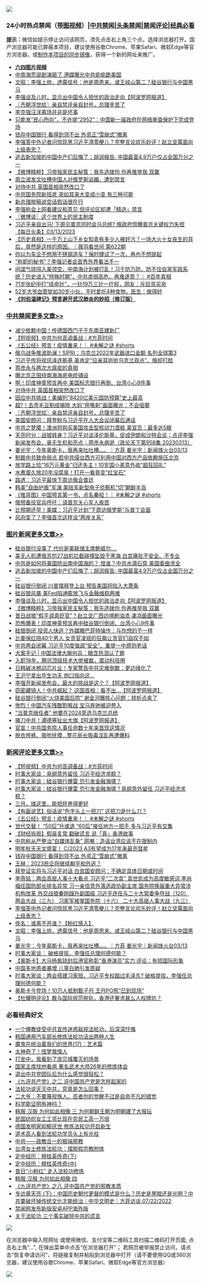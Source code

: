 ![](https://raw.githubusercontent.com/jsvpn/jsproxy/dev/64photo/fqnews-qr.jpg)

<div id="tt">
<h3>24小时热点禁闻（<a href="https://aaa.v2dns.tk/?QAjUl=BgRp5UNKRn&T5Vk=fPVH&Q59Ab=WxGE" target="_blank">带图视频</a>）|<a href="#%E4%B8%AD%E5%85%B1%E7%A6%81%E9%97%BB%E6%9B%B4%E5%A4%9A%E6%96%87%E7%AB%A0">中共禁闻</a>|<a href="#%E5%9B%BE%E7%89%87%E6%96%B0%E9%97%BB%E6%9B%B4%E5%A4%9A%E6%96%87%E7%AB%A0">头条禁闻</a>|<a href="#%E6%96%B0%E9%97%BB%E8%AF%84%E8%AE%BA%E6%9B%B4%E5%A4%9A%E6%96%87%E7%AB%A0">禁闻评论|<a href="#%E5%BF%85%E7%9C%8B%E7%BB%8F%E5%85%B8%E5%A5%BD%E6%96%87">经典必看</a></h3>
<div><b>提示：</b>微信如提示停止访问该网页，须先点击右上角三个点，选择浏览器打开。国产浏览器可能已屏蔽本项目，建议使用谷歌Chrome、苹果Safari、微软Edge等官方浏览器。或<a href="%E5%88%B6%E4%BD%9Cgit%E7%A6%81%E9%97%BB%E9%95%9C%E5%83%8F.md">制作本项目的同步镜像</a>，获得一个新的网址来推广。</div>
<ul>
<li><b><a href="http://d2.v2rss.gq/64.mp4" target="_blank">六四图片视频</a></b></li>
<li><a href="/baitai/20230314/1859481.md">中南海荒诞剧演砸了 港媒曝光中共偷偷跪美国</a></li>
<li><a href="/comments/20230314/1859531.md">文昭：李强上岗，透露信号：他是周恩来、或王岐山第二？硅谷银行与中国黑马</a></li>
<li><a href="/topimagenews/20230314/1859585.md">李强谈及儿时，显示出中国令人担忧的政治走向【阿波罗网报道】</a></li>
<li><a href="/cbnews/20230314/1859629.md">〖兲朝浮世绘〗亲自禁评亲自封号，总理辛苦了</a></li>
<li><a href="/ssgc/20230314/1859663.md">李克强汪洋离场并非是坏事</a></li>
<li><a href="/headline/20230314/1859517.md">只能发“民心所向”，不许提“2952”：中国新一届政府在网络审查保护下完成登场</a></li>
<li><a href="/comments/20230314/1859730.md">钱存中国银行 看得到领不出 外资正“雪崩式”撤离</a></li>
<li><a href="/comments/20230314/1859645.md">李强答中外记者问惊现黑习近平清零梗儿？完整言论欢乐妙评！赵立坚露面向上级表忠？</a></li>
<li><a href="/topimagenews/20230314/1859784.md">逃去新加坡的中国中产们后悔了；胡润报告: 中国最富4.9万户仅占全国万分之一</a></li>
<li><a href="/topimagenews/20230314/1859571.md">【微博精粹】习帝独家民主秘笈：我先选拨你 你再推举我 双赢</a></li>
<li><a href="/cnnews/20230314/1859488.md">周立波发文吐槽中国人对俄罗斯谄媚，遭到禁言</a></li>
<li><a href="/cbnews/20230314/1859668.md">对待中共 英国首相突然改口了</a></li>
<li><a href="/cnnews/20230314/1859723.md">中共国务院新班底 突如其来大变成小变 有三种可能</a></li>
<li><a href="/cnnews/20230314/1859680.md">新总理脱稿说空话假话很在行</a></li>
<li><a href="/baitai/20230314/1859504.md">李强称会上网看建议和意见 但评论区却遭「精选」禁言</a></li>
<li><a href="/ssgc/20230314/1859538.md">〖微博谈〗这个世界上的民主制度</a></li>
<li><a href="/baitai/20230314/1859536.md">习近平亲自出马! 下周见普京同时会乌总统? 俄政府惊曝普京关键权力失控【每日头条】03/13/2023</a></li>
<li><a href="/sohnews/20230314/1859567.md">【历史真相】一千万上山下乡女知青有多少人被奸污？一场大火十女丧生的背后，竟然是这样的原因。｜薇羽看世间 第622期</a></li>
<li><a href="/lifebaike/20230314/1859727.md">你以为车企不想用不锈钢造车？保时捷试了一次，再也不想提起</a></li>
<li><a href="/headline/20230314/1859490.md">“称职的秘书”？李强记者会首秀外界看法不一</a></li>
<li><a href="/sohnews/20230314/1859748.md">间谍气球闯入美领空，中南海计划被打乱！习千防万防，防不住自家军政系统？历史进入“特殊时期”，中共虚弱高危，再难遂意？｜ #百年真相</a></li>
<li><a href="/yule/20230314/1859572.md">71岁张纪中打“续命针”，一针19万三针一疗程，网友：斥巨资买命</a></li>
<li><a href="/lifebaike/20230314/1859721.md">52岁大爷血管犹如30岁小伙，平时爱吃4种食物，医生：做得好</a></li>
<li><b><a href="/comments/20200207/1272816.md" target="_blank">《刘伯温碑记》预言避开武汉肺炎的妙招（修订版）</a></b></li>
</ul>
</div>

<div class="catlist">
<h3><a href="/cbnews/" target="_blank">中共禁闻</a><span><a href="/cbnews/" target="_blank" rel="nofollow">更多文章>></a></span></h3>
<ul>
<li><a href="/cbnews/20230315/1859910.md" target="_blank">减少依赖中国！传德国西门子于东南亚建新厂</a></li>
<li><a href="/comments/20230315/1859871.md" target="_blank">【短视频】中共为何高调备战｜#方菲时间</a></li>
<li><a href="/comments/20230314/1859794.md" target="_blank">《五公经》预言！疫情重来！｜ #未解之谜 #shorts</a></li>
<li><a href="/cbnews/20230314/1859786.md" target="_blank">俄乌战争推波助澜！SIPRI：乌克兰2022年武器进口金额 名列全球第3</a></li>
<li><a href="/cbnews/20230314/1859785.md" target="_blank">习近平传将视讯泽连斯基 美肯定“应亲耳听听乌克兰观点”、俄却打脸</a></li>
<li><a href="/cbnews/20230314/1859778.md" target="_blank">蒋彦永与两次大瘟疫的真相</a></li>
<li><a href="/cbnews/20230314/1859696.md" target="_blank">曝北京正阻挠南海海底电缆铺设</a></li>
<li><a href="/cbnews/20230314/1859677.md" target="_blank">啊！印度神童预言再中 美国标志银行再倒、台湾小心9件事</a></li>
<li><a href="/cbnews/20230314/1859668.md" target="_blank">对待中共 英国首相突然改口了</a></li>
<li><a href="/cbnews/20230314/1859667.md" target="_blank">因应中共挑战！美编列“8420亿美元国防预算”史上最高</a></li>
<li><a href="/cbnews/20230314/1859666.md" target="_blank">超?！去壳毛豆制成揭晓 大妈“用嘴剥”画面曝光：不会咀嚼</a></li>
<li><a href="/cbnews/20230314/1859629.md" target="_blank">〖兲朝浮世绘〗亲自禁评亲自封号，总理辛苦了</a></li>
<li><a href="/cbnews/20230314/1859610.md" target="_blank">美国安顾问：拜登盼与习近平在人大会议闭幕后通话</a></li>
<li><a href="/cbnews/20230314/1859609.md" target="_blank">中共之梦魇！澳洲将购买美国攻击型核动力潜舰 美官员：最多达5艘</a></li>
<li><a href="/cbnews/20230314/1859569.md" target="_blank">天亮时分：战狼转身？习近平对谈泽伦斯基，促成伊朗和沙特会谈；点评李强新闻发布会，毫无生机和亮点；蒋彦永病逝（政论天下第958集 20230313）</a></li>
<li><a href="/comments/20230314/1859530.md" target="_blank">姜光宇：今年奥斯卡，我再来吐吐槽。。。｜方菲 姜光宇｜新闻烽火台03/13</a></li>
<li><a href="/cbnews/20230313/1859424.md" target="_blank">制裁中共致命弱点 若中共侵台西方可利用中国对西方产品依赖施压北京</a></li>
<li><a href="/cbnews/20230313/1859401.md" target="_blank">放学路上捡“16万元黄金”归还失主！10岁国小弟意外收“超狂回礼”</a></li>
<li><a href="/cbnews/20230313/1859390.md" target="_blank">水煮蛋久放20年没腐臭！打开一看竟变“红宝石”</a></li>
<li><a href="/cbnews/20230313/1859364.md" target="_blank">路透：习近平最快下周访俄会普廷</a></li>
<li><a href="/cbnews/20230313/1859352.md" target="_blank">韩美“自由护盾”军演 美陆军新型电子侦察机“切”朝鲜半岛</a></li>
<li><a href="/comments/20230313/1859347.md" target="_blank">《推背图》中国预言第一书，点名秦桧！｜ #未解之谜 #shorts</a></li>
<li><a href="/cbnews/20230313/1859322.md" target="_blank">俄预备役官兵呼吁：请普京关心军人疾苦</a></li>
<li><a href="/cbnews/20230313/1859302.md" target="_blank">比预期还早！美媒：习近平计划“下周访俄罗斯”与普丁会面</a></li>
<li><a href="/cbnews/20230313/1859260.md" target="_blank">风向变了？李强首次这样谈“两岸关系”</a></li>

</ul>
</div>
<div class="catlist">
<h3><a href="/topimagenews/" target="_blank">图片新闻</a><span><a href="/topimagenews/" target="_blank" rel="nofollow">更多文章>></a></span></h3>
<ul>
<li><a href="/topimagenews/20230315/1859899.md" target="_blank">硅谷银行没事了 代价是美联储主席鲍威尔&#8230;.</a></li>
<li><a href="/topimagenews/20230315/1859898.md" target="_blank">美无人机遭俄苏恺27战机拦截碰撞坠毁于黑海 白宫痛批不安全、不专业</a></li>
<li><a href="/topimagenews/20230315/1859897.md" target="_blank">中共是如何将美国挤出南中国海的？ 怪谁？中共水滴石穿 美国委曲求全</a></li>
<li><a href="/topimagenews/20230314/1859784.md" target="_blank">逃去新加坡的中国中产们后悔了；胡润报告: 中国最富4.9万户仅占全国万分之一</a></li>
<li><a href="/topimagenews/20230314/1859750.md" target="_blank">硅谷银行倒闭 川普摆拜登上台 预告美国将陷入大萧条</a></li>
<li><a href="/topimagenews/20230314/1859701.md" target="_blank">硅谷银风暴 美Fed陷通膨放飞与金融维稳两难</a></li>
<li><a href="/topimagenews/20230314/1859585.md" target="_blank">李强谈及儿时，显示出中国令人担忧的政治走向【阿波罗网报道】</a></li>
<li><a href="/topimagenews/20230314/1859571.md" target="_blank">【微博精粹】习帝独家民主秘笈：我先选拨你 你再推举我 双赢</a></li>
<li><a href="/topimagenews/20230313/1859363.md" target="_blank">昔日战狼“假平调真贬官”？赵立坚广西边境刷油漆 凄凉画面曝光</a></li>
<li><a href="/topimagenews/20230313/1859301.md" target="_blank">恐怖爆表！印度神童预言再中硅谷银行倒闭、台湾小心9件事</a></li>
<li><a href="/topimagenews/20230313/1859279.md" target="_blank">硅银倒闭 投资人快逃？外媒曝巴菲特操作：与你想的不一样</a></li>
<li><a href="/topimagenews/20230313/1859278.md" target="_blank">比姜保红陪40个男人 女贪官凌娅的狂飙让贪官们自叹不如</a></li>
<li><a href="/topimagenews/20230313/1859274.md" target="_blank">中共两会闭幕 习近平10度强调“安全”、重提一中原则老话</a></li>
<li><a href="/topimagenews/20230313/1859273.md" target="_blank">大案手记 | 中国法律大腕何兵：眼含热泪认了罪</a></li>
<li><a href="/topimagenews/20230313/1859268.md" target="_blank">入职18年，腾讯顶级技术大佬被裁，震动科技圈</a></li>
<li><a href="/topimagenews/20230313/1859225.md" target="_blank">日韩破冰撼动芯片业！专家警告中共灾难倒数：更边缘化了</a></li>
<li><a href="/topimagenews/20230313/1859224.md" target="_blank">王沪宁拿出毕生功夫 炮口指向这…</a></li>
<li><a href="/topimagenews/20230313/1859207.md" target="_blank">李强开新闻发布会，最大的挑战是这个？【阿波罗网报道】</a></li>
<li><a href="/topimagenews/20230313/1859200.md" target="_blank">窃密藏镜人！中共崛起？ 这国首相：看不出…【阿波罗网报道】</a></li>
<li><a href="/topimagenews/20230313/1859181.md" target="_blank">硅谷银行倒闭“火烧美国后院” 谢金河曝核心问题：转折点来了</a></li>
<li><a href="/topimagenews/20230313/1859176.md" target="_blank">惨烈！中国汽车残酷割喉战 宝马奔驰被迫卷入</a></li>
<li><a href="/topimagenews/20230313/1859172.md" target="_blank">“当普京继任者” 他要在2024竞选乌克兰总统</a></li>
<li><a href="/topimagenews/20230313/1859159.md" target="_blank">捅刀中共！谭德塞扯出大旗【阿波罗网报道】</a></li>
<li><a href="/topimagenews/20230313/1859142.md" target="_blank">官宣！中共国务院人事任命数十年来首现这情况</a></li>
<li><a href="/topimagenews/20230313/1859132.md" target="_blank">脱衣挎裤、吸吮抚摸…警花局长吸毒淫乱再遭爆料</a></li>

</ul>
</div>
<div class="catlist">
<h3><a href="/comments/" target="_blank">新闻评论</a><span><a href="/comments/" target="_blank" rel="nofollow">更多文章>></a></span></h3>
<ul>
<li><a href="/comments/20230315/1859871.md" target="_blank">【短视频】中共为何高调备战｜#方菲时间</a></li>
<li><a href="/comments/20230314/1859848.md" target="_blank">时事大家谈：易纲意外留任 习近平经济求稳？</a></li>
<li><a href="/comments/20230314/1859847.md" target="_blank">时事大家谈：硅谷银行爆雷 恐引发金融海啸？</a></li>
<li><a href="/comments/20230314/1859846.md" target="_blank">时事大家谈：硅谷银行爆雷 恐引发金融海啸？易纲意外留任 习近平经济求稳？</a></li>
<li><a href="/comments/20230314/1859807.md" target="_blank">三月，揉这里，能把肝养得更好</a></li>
<li><a href="/comments/20230314/1859806.md" target="_blank">【有画说艺】俗话说“色字头上一把刀” 这把刀是什么刀？</a></li>
<li><a href="/comments/20230314/1859794.md" target="_blank">《五公经》预言！疫情重来！｜ #未解之谜 #shorts</a></li>
<li><a href="/comments/20230314/1859781.md" target="_blank">世代交替！ “50后”升或退 “60后”接任地方一把手 多与习近平有交集</a></li>
<li><a href="/comments/20230314/1859775.md" target="_blank">【财经拆局】假装复常 戳破谎言 说「真」香港故事</a></li>
<li><a href="/comments/20230314/1859732.md" target="_blank">中共称从严整治“自媒体乱象” 网嘲：造谣台湾应该不在限制内</a></li>
<li><a href="/comments/20230314/1859731.md" target="_blank">明年秋天天文盛宴！ C/2023 A3有望成为17年来最亮彗星</a></li>
<li><a href="/comments/20230314/1859730.md" target="_blank">钱存中国银行 看得到领不出 外资正“雪崩式”撤离</a></li>
<li><a href="/comments/20230314/1859726.md" target="_blank">王赫：2023民企将继续躺平和外逃？</a></li>
<li><a href="/comments/20230314/1859718.md" target="_blank">拜登证实将与习近平对话 白宫国安顾问：不确定具体日期或时间</a></li>
<li><a href="/comments/20230314/1859655.md" target="_blank">李燕铭：两会高层人事十大看点 习近平“二次袁” 袁世凯成为高度敏感词 李尚福任国防部长排名异常 习一亲信意外落选政协副主席 国务院换届重大异常涉机构改革 外交战狼秦刚蹿升副国级 习近平连任与二十大常委争夺战（120） 两会大战（三九） 习家军接掌国务院（十六） 二十大高层人事大战（九三）</a></li>
<li><a href="/comments/20230314/1859645.md" target="_blank">李强答中外记者问惊现黑习近平清零梗儿？完整言论欢乐妙评！赵立坚露面向上级表忠？</a></li>
<li><a href="/comments/20230314/1859588.md" target="_blank">佚名：谁离不开谁？【粉红慎入】</a></li>
<li><a href="/comments/20230314/1859531.md" target="_blank">文昭：李强上岗，透露信号：他是周恩来、或王岐山第二？硅谷银行与中国黑马</a></li>
<li><a href="/comments/20230314/1859530.md" target="_blank">姜光宇：今年奥斯卡，我再来吐吐槽。。。｜方菲 姜光宇｜新闻烽火台03/13</a></li>
<li><a href="/comments/20230314/1859446.md" target="_blank">时事大家谈： 破格提拔，李强任总理何德何能？</a></li>
<li><a href="/comments/20230314/1859427.md" target="_blank">【奥斯卡】大马杨紫琼封后港官称彰“香港演员”实力 评论：有损国际形象</a></li>
<li><a href="/comments/20230314/1859426.md" target="_blank">中国多地患者暴增 儿童白肺引发质疑</a></li>
<li><a href="/comments/20230313/1859404.md" target="_blank">时事大家谈：两会搭建习家班，习近平专权超过毛泽东? 破格提拔，李强任总理何德何能？</a></li>
<li><a href="/comments/20230313/1859400.md" target="_blank">奥斯卡今登场！10万人抵制甄子丹 王丹PO照“已到现场”</a></li>
<li><a href="/comments/20230313/1859371.md" target="_blank">【杜耀明评论】敢与国际规范脱轨，香港还奢求甚么人权牌坊？</a></li>

</ul>
</div>

<div class="catlist">
<h3>必看经典好文</h3>
<ul>
<li><a href="/bannedvideo/20210124/1473946.md" target="_blank">一个佛教徒受中共宣传迷惑敌视法轮功，后深深忏悔</a></li>
<li><a href="/cbnews/20220922/1787482.md" target="_blank">韩国通用汽车部长修炼法轮功活出两种人生</a></li>
<li><a href="/topimagenews/20180620/960677.md" target="_blank">魔鬼在统治着我们的世界(17)：艺术篇</a></li>
<li><a href="/ccpdope/20200907/1392129.md" target="_blank">太神奇了！怪梦救情人</a></li>
<li><a href="/comments/20201015/1414242.md" target="_blank">打坐中，我看到了庞贝城覆灭的场景</a></li>
<li><a href="/cbnews/20220514/1732764.md" target="_blank">国家主席找他看病 著名武术大师26年的修炼体会</a></li>
<li><a href="/comments/20220806/1768236.md" target="_blank">退出中共党团队后为什么感觉很轻松？</a></li>
<li><a href="/bookonline/20131116/201055.md" target="_blank">《九评共产党》之二 评中国共产党是怎样起家的</a></li>
<li><a href="/comments/20210308/1500552.md" target="_blank">法轮功说天灭中共，究竟是怎么回事？</a></li>
<li><a href="/comments/20230216/1841973.md" target="_blank">二大爷：不要蔑视族人，否者你的觉醒不过是自命不凡的错觉</a></li>
<li><a href="/comments/20220112/1678403.md" target="_blank">科学能证明有神吗？</a></li>
<li><a href="/bannedvideo/20220328/1710971.md" target="_blank">韩服 汉服 为何如此相像 三 为何朝鲜王朝为明朝建了大报坛</a></li>
<li><a href="/lifebaike/20200515/1328783.md" target="_blank">民国纺织女工工资比现在农民工高一万倍</a></li>
<li><a href="/comments/20200722/1364497.md" target="_blank">德国发明家抑郁厌世 修炼法轮功开启新生</a></li>
<li><a href="/comments/20200227/1284657.md" target="_blank">道术高人看到法轮功学员头上有光柱</a></li>
<li><a href="/comments/20220331/1712636.md" target="_blank">中共——政教合一的极端邪教</a></li>
<li><a href="/cbnews/20200610/1342772.md" target="_blank">台湾女士修炼法轮功：摆脱假宗教附体</a></li>
<li><a href="/tculture/xiulian/20151108/468739.md" target="_blank">定中经历：穆桂英传奇(下)</a></li>
<li><a href="/tculture/xiulian/20151105/467870.md" target="_blank">定中经历：穆桂英传奇(中)</a></li>
<li><a href="/cbnews/20211123/1656425.md" target="_blank">昔日“小粉红” 走入法轮功修炼</a></li>
<li><a href="/bannedvideo/20220403/1714030.md" target="_blank">韩服 汉服 为何如此相像 四</a></li>
<li><a href="/bookonline/20131116/201047.md" target="_blank">《九评共产党》之八 评中国共产党的邪教本质</a></li>
<li><a href="/bannedvideo/20220723/1761909.md" target="_blank">专访章天亮 (下)：中国历史朝代更替的模式是什么？历史是黑暗还是光明？中共要破坏掉传统文化才能统治｜中华文明史｜方菲访谈 07/22/2022</a></li>
<li><a href="/comments/20200627/783266.md" target="_blank">禁闻网发布新版安卓APP海外版</a></li>
<li><a href="/cbnews/20200703/1354907.md" target="_blank">关于法轮功 三个事实破除中共的谎言</a></li>

</ul>
</div>

![](https://raw.githubusercontent.com/jsvpn/jsproxy/dev/64photo/fqnews-qr.jpg)

在浏览器中输入短网址 或使用微信、支付宝等二维码工具扫描二维码打开页面, 点击右上角"...", 在弹出菜单中点击“在浏览器打开”； 若网页被举报禁止访问，请点击“恢复申请访问”，将链接复制并粘贴到浏览器中打开（请不要使用QQ或360浏览器，建议使用谷歌Chrome、苹果Safari、微软Edge等官方浏览器）

![](https://raw.githubusercontent.com/jsvpn/jsproxy/dev/64photo/wx.jpg)